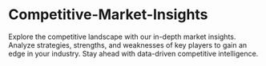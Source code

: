 # Competitive-Market-Insights
Explore the competitive landscape with our in-depth market insights. Analyze strategies, strengths, and weaknesses of key players to gain an edge in your industry. Stay ahead with data-driven competitive intelligence.
